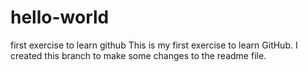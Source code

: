 # hello-world
first exercise to learn github
This is my first exercise to learn GitHub.  I created this branch to make some changes to the readme file.
